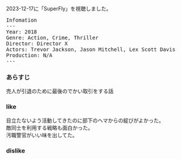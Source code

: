 
2023-12-17に「SuperFly」を視聴しました。

<pre>
Infomation
---
Year: 2018
Genre: Action, Crime, Thriller
Director: Director X
Actors: Trevor Jackson, Jason Mitchell, Lex Scott Davis
Production: N/A
---
</pre>


### あらすじ

売人が引退のために最後のでかい取引をする話

### like

目立たないよう活動してきたのに部下のヘマからの綻びがよかった。  
敵同士を利用する戦略も面白かった。  
汚職警官がいい味を出してた。

### dislike



